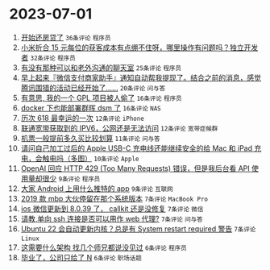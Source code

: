 # 2023-07-01

1. [开始还房贷了](https://www.v2ex.com/t/953219) `36条评论` `程序员`
1. [小米折合 15 元每位的获客成本有点绷不住呀，哪里操作有问题吗？独立开发者](https://www.v2ex.com/t/953182) `32条评论` `程序员`
1. [有没有那种可以和老外沟通的聊天室](https://www.v2ex.com/t/953208) `25条评论` `程序员`
1. [早上起来『微信支付商家助手』通知自动帮我提现了。结合之前的消息，感觉腾讯围猎的活动已经开始了……](https://www.v2ex.com/t/953190) `20条评论` `问与答`
1. [有意思, 我的一个 GPL 项目被人偷了](https://www.v2ex.com/t/953237) `16条评论` `程序员`
1. [docker 下也能部署群晖 dsm 了](https://www.v2ex.com/t/953215) `16条评论` `NAS`
1. [历次 618 最幸运的一次](https://www.v2ex.com/t/953197) `12条评论` `iPhone`
1. [联通宽带获取到的 IPV6，公网还是无法访问](https://www.v2ex.com/t/953183) `12条评论` `宽带症候群`
1. [机票一般提前多久买比较划算](https://www.v2ex.com/t/953196) `11条评论` `问与答`
1. [请问自己加工过后的 Apple USB-C 充电线还能继续安全的给 Mac 和 iPad 充电，会触电吗（多图）](https://www.v2ex.com/t/953184) `10条评论` `Apple`
1. [OpenAI 回应 HTTP 429 (Too Many Requests) 错误，但是我后台看 API 使用量却很少](https://www.v2ex.com/t/953217) `9条评论` `程序员`
1. [大家 Android 上用什么推特的 app](https://www.v2ex.com/t/953179) `9条评论` `互联网`
1. [2019 款 mbp 大伙停留在那个系统版本](https://www.v2ex.com/t/953210) `7条评论` `MacBook Pro`
1. [ios 微信更新到 8.0.39 了， callkit 还是没修复](https://www.v2ex.com/t/953209) `7条评论` `微信`
1. [请教,单向 ssh 连接是否可以用作 web 代理?](https://www.v2ex.com/t/953195) `7条评论` `问与答`
1. [Ubuntu 22 会自动更新内核？总是有 System restart required 警告](https://www.v2ex.com/t/953188) `7条评论` `Linux`
1. [这需要什么架构 找几个师兄都说没见过](https://www.v2ex.com/t/953239) `6条评论` `程序员`
1. [毕业了，公司只给了 N](https://www.v2ex.com/t/953225) `6条评论` `职场话题`
